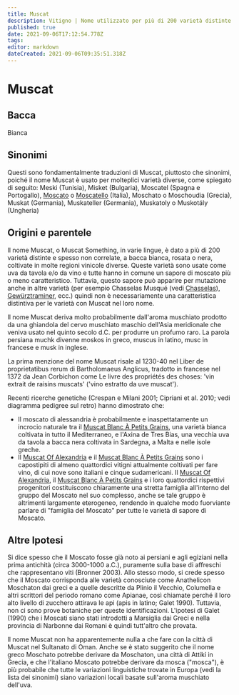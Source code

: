 ```yaml
---
title: Muscat
description: Vitigno | Nome utilizzato per più di 200 varietà distinte di uva
published: true
date: 2021-09-06T17:12:54.778Z
tags: 
editor: markdown
dateCreated: 2021-09-06T09:35:51.318Z
---
```


# Muscat

## Bacca
Bianca

## Sinonimi
Questi sono fondamentalmente traduzioni di Muscat, piuttosto che sinonimi, poiché il nome Muscat è usato per molteplici varietà diverse, come spiegato di seguito: Meski (Tunisia), Misket (Bulgaria), Moscatel (Spagna e Portogallo), [Moscato](/vitigni/Italia/bacca-bianca/moscato) o [Moscatello](/vitigni/bacca-bianca/moscatello) (Italia), Moschato o Moschoudia (Grecia), Muskat (Germania), Muskateller (Germania), Muskatoly o Muskotály (Ungheria)

## Origini e parentele
Il nome Muscat, o Muscat Something, in varie lingue, è dato a più di 200 varietà distinte e spesso non correlate, a bacca bianca, rosata o nera, coltivate in molte regioni vinicole diverse. Queste varietà sono usate come uva da tavola e/o da vino e tutte hanno in comune un sapore di moscato più o meno caratteristico. Tuttavia, questo sapore può apparire per mutazione anche in altre varietà (per esempio Chasselas Musqué (vedi [Chasselas](/vitigni/bacca-bianca/chasselas)), [Gewürztraminer](/vitigni/bacca-bianca/gewurztraminer), ecc.) quindi non è necessariamente una caratteristica distintiva per le varietà con Muscat nel loro nome.

Il nome Muscat deriva molto probabilmente dall'aroma muschiato prodotto da una ghiandola del cervo muschiato maschio dell'Asia meridionale che veniva usato nel quinto secolo d.C. per produrre un profumo raro. La parola persiana muchk divenne moskos in greco, muscus in latino, musc in francese e musk in inglese.

La prima menzione del nome Muscat risale al 1230-40 nel Liber de proprietatibus rerum di Bartholomaeus Anglicus, tradotto in francese nel 1372 da Jean Corbichon come Le livre des propriétés des choses: 'vin extrait de raisins muscats' ('vino estratto da uve muscat').

Recenti ricerche genetiche (Crespan e Milani 2001; Cipriani et al. 2010; vedi diagramma pedigree sul retro) hanno dimostrato che:

- Il moscato di alessandria  è probabilmente e inaspettatamente un incrocio naturale tra il [Muscat Blanc À Petits Grains](/vitigni/Francia/bacca-bianca/muscat-blanc-a-petit-grains), una varietà bianca coltivata in tutto il Mediterraneo, e l'Axina de Tres Bias, una vecchia uva da tavola a bacca nera coltivata in Sardegna, a Malta e nelle isole greche.
- Il [Muscat Of Alexandria](/vitigni/Italia/bacca-bianca/moscato-di-alessandria) e il [Muscat Blanc À Petits Grains](/vitigni/Francia/bacca-bianca/muscat-blanc-a-petit-grains) sono i capostipiti di almeno quattordici vitigni attualmente coltivati per fare vino, di cui nove sono italiani e cinque sudamericani.
Il [Muscat Of Alexandria](/vitigni/Italia/bacca-bianca/moscato-di-alessandria), il [Muscat Blanc À Petits Grains](/vitigni/Francia/bacca-bianca/muscat-blanc-a-petit-grains) e i loro quattordici rispettivi progenitori costituiscono chiaramente una stretta famiglia all'interno del gruppo del Moscato nel suo complesso, anche se tale gruppo è altrimenti largamente eterogeneo, rendendo in qualche modo fuorviante parlare di "famiglia del Moscato" per tutte le varietà di sapore di Moscato.

## Altre Ipotesi

Si dice spesso che il Moscato fosse già noto ai persiani e agli egiziani nella prima antichità (circa 3000-1000 a.C.), puramente sulla base di affreschi che rappresentano viti (Bronner 2003). Allo stesso modo, si crede spesso che il Moscato corrisponda alle varietà conosciute come Anathelicon Moschaton dai greci e a quelle descritte da Plinio il Vecchio, Columella e altri scrittori del periodo romano come Apianae, così chiamate perché il loro alto livello di zucchero attirava le api (apis in latino; Galet 1990). Tuttavia, non ci sono prove botaniche per queste identificazioni. L'ipotesi di Galet (1990) che i Moscati siano stati introdotti a Marsiglia dai Greci e nella provincia di Narbonne dai Romani è quindi tutt'altro che provata.

Il nome Muscat non ha apparentemente nulla a che fare con la città di Muscat nel Sultanato di Oman. Anche se è stato suggerito che il nome greco Moschato potrebbe derivare da Moschaton, una città di Attikí in Grecia, e che l'italiano Moscato potrebbe derivare da mosca ("mosca"), è più probabile che tutte le variazioni linguistiche trovate in Europa (vedi la lista dei sinonimi) siano variazioni locali basate sull'aroma muschiato dell'uva.


